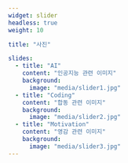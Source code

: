 ```yaml
---
widget: slider
headless: true
weight: 10

title: "사진"

slides:
  - title: "AI"
    content: "인공지능 관련 이미지"
    background:
      image: "media/slider1.jpg"
  - title: "Coding"
    content: "합동 관련 이미지"
    background:
      image: "media/slider2.jpg"
  - title: "Motivation"
    content: "영감 관련 이미지"
    background:
      image: "media/slider3.jpg"
---
```

